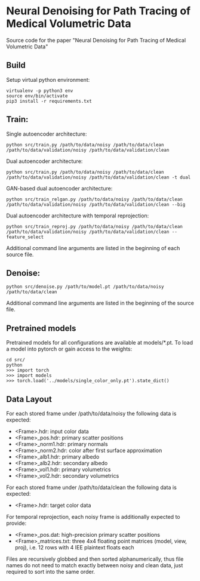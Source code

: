 # Neural Denoising for Path Tracing of Medical Volumetric Data

Source code for the paper "Neural Denoising for Path Tracing of Medical Volumetric Data"

## Build

Setup virtual python environment:

    virtualenv -p python3 env
    source env/bin/activate
    pip3 install -r requirements.txt
 
## Train:

Single autoencoder architecture:

    python src/train.py /path/to/data/noisy /path/to/data/clean /path/to/data/validation/noisy /path/to/data/validation/clean
    
Dual autoencoder architecture:

    python src/train.py /path/to/data/noisy /path/to/data/clean /path/to/data/validation/noisy /path/to/data/validation/clean -t dual
    
GAN-based dual autoencoder architecture:

    python src/train_relgan.py /path/to/data/noisy /path/to/data/clean /path/to/data/validation/noisy /path/to/data/validation/clean --big
    
Dual autoencoder architecture with temporal reprojection:

    python src/train_reproj.py /path/to/data/noisy /path/to/data/clean /path/to/data/validation/noisy /path/to/data/validation/clean --feature_select

Additional command line arguments are listed in the beginning of each source file.
  
## Denoise:

    python src/denoise.py /path/to/model.pt /path/to/data/noisy /path/to/data/clean
  
Additional command line arguments are listed in the beginning of the source file.
  
## Pretrained models

Pretrained models for all configurations are available at models/*.pt.
To load a model into pytorch or gain access to the weights:

    cd src/
    python
    >>> import torch
    >>> import models
    >>> torch.load('../models/single_color_only.pt').state_dict()

  
## Data Layout

For each stored frame under /path/to/data/noisy the following data is expected:
  - \<Frame\>.hdr: input color data
  - \<Frame\>_pos.hdr: primary scatter positions
  - \<Frame\>_norm1.hdr: primary normals
  - \<Frame\>_norm2.hdr: color after first surface approximation
  - \<Frame\>_alb1.hdr: primary albedo
  - \<Frame\>_alb2.hdr: secondary albedo
  - \<Frame\>_vol1.hdr: primary volumetrics
  - \<Frame\>_vol2.hdr: secondary volumetrics
  
For each stored frame under /path/to/data/clean the following data is expected:
  - \<Frame\>.hdr: target color data
  
  
For temporal reprojection, each noisy frame is additionally expected to provide:
  - \<Frame\>_pos.dat: high-precision primary scatter positions
  - \<Frame\>_matrices.txt: three 4x4 floating point matrices (model, view, proj), i.e. 12 rows with 4 IEE plaintext floats each

Files are recursively globbed and then sorted alphanumerically, thus file names do not need to match exactly between noisy and clean data, just required to sort into the same order.
